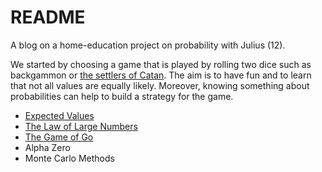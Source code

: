 # README

A blog on a home-education project on probability with Julius (12).

We started by choosing a game that is played by rolling two dice such as backgammon or [the settlers of Catan](https://en.wikipedia.org/wiki/Catan). The aim is to have fun and to learn that not all values are equally likely. Moreover, knowing something about probabilities can help to build a strategy for the game.

- [Expected Values](https://hackmd.io/@alexhkurz/S1xs327aL)
- [The Law of Large Numbers](https://hackmd.io/@alexhkurz/BkW-1p7aL)
- [The Game of Go](https://hackmd.io/@alexhkurz/HyudqJZC8)
- Alpha Zero
- Monte Carlo Methods







